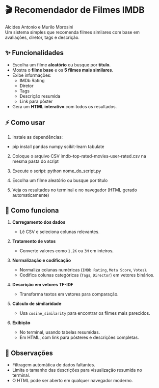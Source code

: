 # 🎬 Recomendador de Filmes IMDB

Alcides Antonio e Murilo Morosini<br>
Um sistema simples que recomenda filmes similares com base em avaliações, diretor, tags e descrição.  

## ✨ Funcionalidades

- Escolha um filme **aleatório** ou busque por **título**.
- Mostra o **filme base** e os **5 filmes mais similares**.
- Exibe informações:
  - IMDb Rating  
  - Diretor  
  - Tags  
  - Descrição resumida  
  - Link para pôster  
- Gera um **HTML interativo** com todos os resultados.

## ⚡ Como usar

1. Instale as dependências:
- pip install pandas numpy scikit-learn tabulate
  
2. Coloque o arquivo CSV imdb-top-rated-movies-user-rated.csv na mesma pasta do script

3. Execute o script: python nome_do_script.py

4. Escolha um filme aleatório ou busque por título

5. Veja os resultados no terminal e no navegador (HTML gerado automaticamente)

## 🔧 Como funciona

1. **Carregamento dos dados**  
   - Lê CSV e seleciona colunas relevantes.

2. **Tratamento de votos**  
   - Converte valores como `1.2K` ou `3M` em inteiros.

3. **Normalização e codificação**  
   - Normaliza colunas numéricas (`IMDb Rating`, `Meta Score`, `Votes`).  
   - Codifica colunas categóricas (`Tags`, `Director`) em vetores binários.

4. **Descrição em vetores TF-IDF**  
   - Transforma textos em vetores para comparação.

5. **Cálculo de similaridade**  
   - Usa `cosine_similarity` para encontrar os filmes mais parecidos.

6. **Exibição**  
   - No terminal, usando tabelas resumidas.  
   - Em HTML, com link para pôsteres e descrições completas.

## 📌 Observações

- Filtragem automática de dados faltantes.  
- Limita o tamanho das descrições para visualização resumida no terminal.  
- O HTML pode ser aberto em qualquer navegador moderno.
